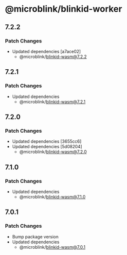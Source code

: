 # @microblink/blinkid-worker

## 7.2.2

### Patch Changes

- Updated dependencies [a7ace02]
  - @microblink/blinkid-wasm@7.2.2

## 7.2.1

### Patch Changes

- Updated dependencies
  - @microblink/blinkid-wasm@7.2.1

## 7.2.0

### Patch Changes

- Updated dependencies [3655cc6]
- Updated dependencies [5d08204]
  - @microblink/blinkid-wasm@7.2.0

## 7.1.0

### Patch Changes

- Updated dependencies
  - @microblink/blinkid-wasm@7.1.0

## 7.0.1

### Patch Changes

- Bump package version
- Updated dependencies
  - @microblink/blinkid-wasm@7.0.1

